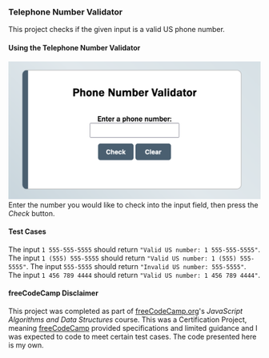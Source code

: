 ### Telephone Number Validator

This project checks if the given input is a valid US phone number.

#### Using the Telephone Number Validator

![Phone Number Validator Screenshot](docs/telephone-validator.png)
Enter the number you would like to check into the input field, then press the _Check_ button.

#### Test Cases

The input `1 555-555-5555` should return `"Valid US number: 1 555-555-5555"`.
The input `1 (555) 555-5555` should return `"Valid US number: 1 (555) 555-5555"`.
The input `555-5555` should return `"Invalid US number: 555-5555"`.
The input `1 456 789 4444` should return `"Valid US number: 1 456 789 4444"`.

#### freeCodeCamp Disclaimer

This project was completed as part of [freeCodeCamp.org](https://www.freecodecamp.org)'s _JavaScript Algorithms and Data Structures_ course. This was a Certification Project, meaning [freeCodeCamp](https://www.freecodecamp.org) provided specifications and limited guidance and I was expected to code to meet certain test cases. The code presented here is my own.
